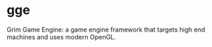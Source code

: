 gge
===

Grim Game Engine: a game engine framework that targets high end machines and uses modern OpenGL.
